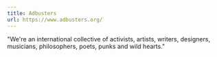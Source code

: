 ```yaml
---
title: Adbusters
url: https://www.adbusters.org/
---
```

"We're an international collective of activists, artists, writers, designers, musicians, philosophers, poets, punks and wild hearts."
